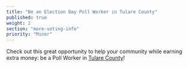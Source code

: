 ```yaml
---
title: "Be an Election Day Poll Worker in Tulare County"
published: true
weight: 2
section: "more-voting-info"
priority: "Minor"
---
```


Check out this great opportunity to help your community while earning extra money: be a Poll Worker in [Tulare County](https://tularecoelections.org/elections/index.cfm/registrar-of-voters/information/volunteer-information/poll-workers/)!  
